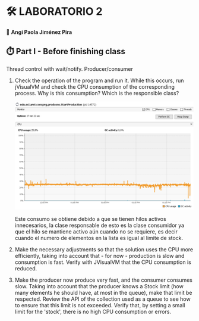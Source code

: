 # 🛠️ LABORATORIO 2 
  
  📌 **Angi Paola Jiménez Pira**

## ⏱️ Part I - Before finishing class
	
  Thread control with wait/notify. Producer/consumer

  1. Check the operation of the program and run it. While this occurs, run jVisualVM and check the CPU consumption of the corresponding process. Why is this consumption? Which
  is the responsible class? 
  
     ![alt text](https://raw.githubusercontent.com/angipaola10/LAB2-ARSW/master/IMMORTALS/img/usocpu1.png) 
		
      Este consumo se obtiene debido a que se tienen hilos activos innecesarios, la clase responsable de esto es la clase consumidor ya que el hilo se mantiene activo aún 
      cuando no se requiere, es decir cuando el numero de elementos en la lista es igual al limite de stock.
		
  2. Make the necessary adjustments so that the solution uses the CPU more efficiently, taking into account that - for now - production is slow and consumption is fast. Verify
  with JVisualVM that the CPU consumption is reduced. 
  
  3. Make the producer now produce very fast, and the consumer consumes slow. Taking into account that the producer knows a Stock limit (how many elements he should have, at
  most in the queue), make that limit be respected. Review the API of the collection used as a queue to see how to ensure that this limit is not exceeded. Verify that, by
  setting a small limit for the 'stock', there is no high CPU consumption or errors.